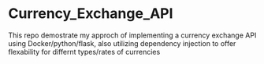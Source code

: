 # Currency_Exchange_API
This repo demostrate my approch of implementing a currency exchange API using Docker/python/flask, also utilizing dependency injection to offer flexability for differnt types/rates of currencies
